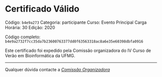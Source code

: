 # Certificado Válido

Código: `b4e9a273`
Categoria: participante
Curso: Evento Principal
Carga Horária: 30
Edição: 2020


Código completo: `b4e9a2732f7cc35da7b23600763377dd0f63563318ac8a6e35e60398dbfa0916`


Este certificado foi expedido pela Comissão organizadora do IV Curso de Verão em Bioinformática da UFMG.

----

Qualquer dúvida contacte a [_Comissão Organizadora_](<mailto:cursobioinfoufmg@gmail.com$subject=[Certificados]>)

